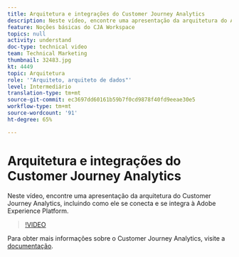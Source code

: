 ```yaml
---
title: Arquitetura e integrações do Customer Journey Analytics
description: Neste vídeo, encontre uma apresentação da arquitetura do Adobe do Customer Journey Analytics, incluindo como ele se conecta e se integra à Adobe Experience Platform.
feature: Noções básicas do CJA Workspace
topics: null
activity: understand
doc-type: technical video
team: Technical Marketing
thumbnail: 32483.jpg
kt: 4449
topic: Arquitetura
role: '"Arquiteto, arquiteto de dados"'
level: Intermediário
translation-type: tm+mt
source-git-commit: ec3697dd60161b59b7f0cd9878f40fd9eeae30e5
workflow-type: tm+mt
source-wordcount: '91'
ht-degree: 65%

---
```



# Arquitetura e integrações do Customer Journey Analytics

Neste vídeo, encontre uma apresentação da arquitetura do Customer Journey Analytics, incluindo como ele se conecta e se integra à Adobe Experience Platform.

>[!VIDEO](https://video.tv.adobe.com/v/32483/?quality=12)

Para obter mais informações sobre o Customer Journey Analytics, visite a [documentação](https://docs.adobe.com/content/help/pt-BR/analytics-platform/using/cja-landing.html).
